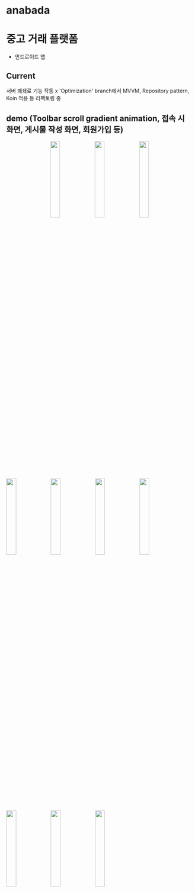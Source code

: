 # anabada
# 중고 거래 플랫폼

-   안드로이드 앱


## Current

서버 폐쇄로 기능 작동 x
'Optimization' branch에서 MVVM, Repository pattern, Koin 적용 등 리팩토링 중

## demo (Toolbar scroll gradient animation, 접속 시 화면, 게시물 작성 화면, 회원가입  등)
<p align="center">
  <img src="https://user-images.githubusercontent.com/50130497/176151870-b1584704-91f3-437b-bc59-fb7496ff19eb.jpeg" width="23%">
  <img src="https://user-images.githubusercontent.com/50130497/176138529-f2788a62-3d19-45d3-ac5a-37a720bd090a.jpeg" width="23%">
  <img src="https://user-images.githubusercontent.com/50130497/176137486-29549464-c45d-4d14-9321-9abd58682f45.jpeg" width="23%">
<p/>
<img src="https://user-images.githubusercontent.com/50130497/176137459-0419633c-9cf4-49c2-bf3b-bb8947dfa516.jpeg" width="23%">

<img src="https://user-images.githubusercontent.com/50130497/176137341-56a8ae80-47c5-40a3-a0f2-6b2ed456a715.jpeg" width="23%">
<img src="https://user-images.githubusercontent.com/50130497/176137376-10e22ca2-6971-4e9a-9189-620a0ed62267.jpeg" width="23%">
<img src="https://user-images.githubusercontent.com/50130497/176137395-508c1a8e-23fb-432f-9652-5cf8dd323d2e.jpeg" width="23%">
<img src="https://user-images.githubusercontent.com/50130497/176137430-fdb8bda1-89ee-4afe-af0e-15de804d9ef6.jpeg" width="23%">

<img src="https://user-images.githubusercontent.com/50130497/176138547-c1065d2f-9f5f-4a68-b8c5-46341d9f2421.jpeg" width="23%">
<img src="https://user-images.githubusercontent.com/50130497/176138557-25aa2a4f-5029-4d80-8f83-7dc69ce10232.jpeg" width="23%">


